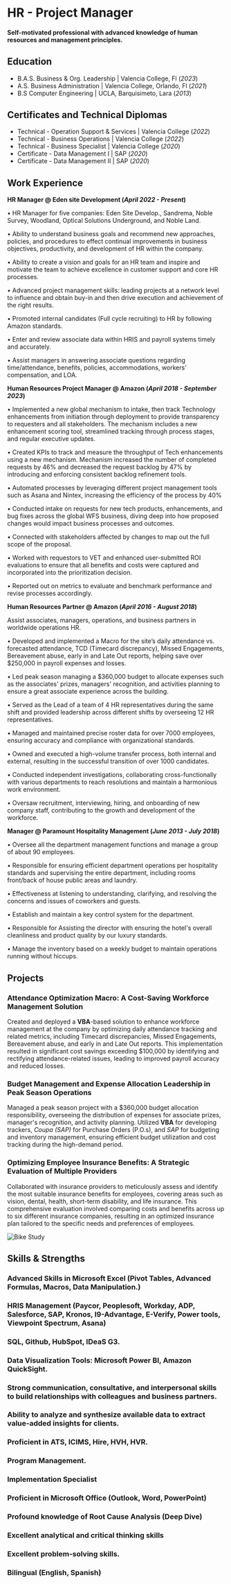 # HR - Project Manager

#### Self-motivated professional with advanced knowledge of human resources and management principles.

## Education
- B.A.S. Business & Org. Leadership | Valencia College, Fl (_2023_)								       		
- A.S. Business Administration	| Valencia College, Orlando, Fl (_2021_)	 			        		
- B.S Computer Engineering | UCLA, Barquisimeto, Lara (_2013_)

## Certificates and Technical Diplomas

- Technical - Operation Support & Services | Valencia College (_2022_)
- Technical - Business Operations | Valencia College (_2022_)
- Technical - Business Specialist | Valencia College (_2020_)
- Certificate - Data Management I | SAP (_2020_)
- Certificate - Data Management II | SAP (_2020_)

## Work Experience

**HR Manager @ Eden site Development (_April 2022 - Present_)**

•	HR Manager for five companies: Eden Site Develop., Sandrema, Noble Survey, Woodland, Optical Solutions Underground, and Noble Land.

•	Ability to understand business goals and recommend new approaches, policies, and procedures to effect continual improvements in business objectives, productivity, and development of HR within the company.

•	Ability to create a vision and goals for an HR team and inspire and motivate the team to achieve excellence in customer support and core HR processes.

•	Advanced project management skills: leading projects at a network level to influence and obtain buy-in and then drive execution and achievement of the right results.

•	Promoted internal candidates (Full cycle recruiting) to HR by following Amazon standards.

•	Enter and review associate data within HRIS and payroll systems timely and accurately.

•	Assist managers in answering associate questions regarding time/attendance, benefits, policies, accommodations, workers’ compensation, and LOA.

**Human Resources Project Manager @ Amazon (_April 2018 - September 2023_)**

•	Implemented a new global mechanism to intake, then track Technology enhancements from initiation through deployment to provide transparency to requesters and all stakeholders. The mechanism includes a new enhancement scoring tool, streamlined tracking through process stages, and regular executive updates. 

•	Created KPIs to track and measure the throughput of Tech enhancements using a new mechanism. Mechanism increased the number of completed requests by 46% and decreased the request backlog by 47% by introducing and enforcing consistent backlog refinement tools.  

•	Automated processes by leveraging different project management tools such as Asana and Nintex, increasing the efficiency of the process by 40% 

•	Conducted intake on requests for new tech products, enhancements, and bug fixes across the global WFS business, diving deep into how proposed changes would impact business processes and outcomes. 

•	Connected with stakeholders affected by changes to map out the full scope of the proposal. 

•	Worked with requestors to VET and enhanced user-submitted ROI evaluations to ensure that all benefits and costs were captured and incorporated into the prioritization decision. 

•	Reported out on metrics to evaluate and benchmark performance and revise processes accordingly.

**Human Resources Partner @ Amazon (_April 2016 - August 2018_)**

Assist associates, managers, operations, and business partners in worldwide operations HR.

•	Developed and implemented a Macro for the site’s daily attendance vs. forecasted attendance, TCD (Timecard discrepancy), Missed Engagements, Bereavement abuse, early in and Late Out reports, helping save over $250,000 in payroll expenses and losses.

•	Led peak season managing a $360,000 budget to allocate expenses such as the associates' prizes, managers' recognition, and activities planning to ensure a great associate experience across the building.

•	Served as the Lead of a team of 4 HR representatives during the same shift and provided leadership across different shifts by overseeing 12 HR representatives.

•	Managed and maintained precise roster data for over 7000 employees, ensuring accuracy and compliance with organizational standards.

•	Owned and executed a high-volume transfer process, both internal and external, resulting in the successful transition of over 1000 candidates.

•	Conducted independent investigations, collaborating cross-functionally with various departments to reach resolutions and maintain a harmonious work environment.

•	Oversaw recruitment, interviewing, hiring, and onboarding of new company staff, contributing to the growth and development of the workforce.

**Manager @ Paramount Hospitality Management (_June 2013 - July 2018_)**

•	Oversee all the department management functions and manage a group of about 90 employees.

•	Responsible for ensuring efficient department operations per hospitality standards and supervising the entire department, including rooms front/back of house public areas and laundry.

•	Effectiveness at listening to understanding, clarifying, and resolving the concerns and issues of coworkers and guests.

•	Establish and maintain a key control system for the department.

•	Responsible for Assisting the director with ensuring the hotel's overall cleanliness and product quality by our luxury standards.

•	Manage the inventory based on a weekly budget to maintain operations running without hiccups.

## Projects
### Attendance Optimization Macro: A Cost-Saving Workforce Management Solution

Created and deployed a **VBA**-based solution to enhance workforce management at the company by optimizing daily attendance tracking and related metrics, including Timecard discrepancies, Missed Engagements, Bereavement abuse, and early in and Late Out reports. This implementation resulted in significant cost savings exceeding $100,000 by identifying and rectifying attendance-related issues, leading to improved payroll accuracy and reduced losses.

### Budget Management and Expense Allocation Leadership in Peak Season Operations

Managed a peak season project with a $360,000 budget allocation responsibility, overseeing the distribution of expenses for associate prizes, manager's recognition, and activity planning. Utilized **VBA** for developing trackers, *Coupa (SAP)* for Purchase Orders (P.O.s), and *SAP* for budgeting and inventory management, ensuring efficient budget utilization and cost tracking during the high-demand period.

### Optimizing Employee Insurance Benefits: A Strategic Evaluation of Multiple Providers

Collaborated with insurance providers to meticulously assess and identify the most suitable insurance benefits for employees, covering areas such as vision, dental, health, short-term disability, and life insurance. This comprehensive evaluation involved comparing costs and benefits across up to six different insurance companies, resulting in an optimized insurance plan tailored to the specific needs and preferences of employees.

![Bike Study](/assets/img/bike_study.jpeg)

## Skills & Strengths
### Advanced Skills in Microsoft Excel (Pivot Tables, Advanced Formulas, Macros, Data Manipulation.)
### HRIS Management (Paycor, Peoplesoft, Workday, ADP, Salesforce, SAP, Kronos, I9-Advantage, E-Verify, Power tools, Viewpoint Spectrum, Asana)
### SQL, Github, HubSpot, IDeaS G3.
### Data Visualization Tools: Microsoft Power BI, Amazon QuickSight.
### Strong communication, consultative, and interpersonal skills to build relationships with colleagues and business partners.
### Ability to analyze and synthesize available data to extract value-added insights for clients.
### Proficient in ATS, ICIMS, Hire, HVH, HVR.
### Program Management. 
### Implementation Specialist
### Proficient in Microsoft Office (Outlook, Word, PowerPoint)
### Profound knowledge of Root Cause Analysis (Deep Dive)
### Excellent analytical and critical thinking skills
### Excellent problem-solving skills.
### Bilingual (English, Spanish)

